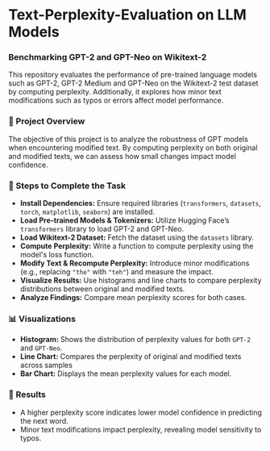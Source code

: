 # Text-Perplexity-Evaluation on LLM Models

### Benchmarking GPT-2 and GPT-Neo on Wikitext-2
This repository evaluates the performance of pre-trained language models such as GPT-2, GPT-2 Medium and GPT-Neo on the Wikitext-2 test dataset by computing perplexity. Additionally, it explores how minor text modifications such as typos or errors affect model performance.

### 🚀 Project Overview
The objective of this project is to analyze the robustness of GPT models when encountering modified text. By computing perplexity on both original and modified texts, we can assess how small changes impact model confidence.

### 📌 Steps to Complete the Task
- **Install Dependencies:** Ensure required libraries (```transformers```, ```datasets```, ```torch```, ```matplotlib```, ```seaborn```) are installed.
- **Load Pre-trained Models & Tokenizers:** Utilize Hugging Face’s ```transformers``` library to load GPT-2 and GPT-Neo.
- **Load Wikitext-2 Dataset:** Fetch the dataset using the ```datasets``` library.
- **Compute Perplexity:** Write a function to compute perplexity using the model's loss function.
- **Modify Text & Recompute Perplexity:** Introduce minor modifications (e.g., replacing ```"the"``` with ```"teh"```) and measure the impact.
- **Visualize Results:** Use histograms and line charts to compare perplexity distributions between original and modified texts.
- **Analyze Findings:** Compare mean perplexity scores for both cases.

### 📊 Visualizations
- **Histogram:** Shows the distribution of perplexity values for both ```GPT-2``` and ```GPT-Neo```.
- **Line Chart:** Compares the perplexity of original and modified texts across samples
- **Bar Chart:** Displays the mean perplexity values for each model.

### 📝 Results
- A higher perplexity score indicates lower model confidence in predicting the next word.
- Minor text modifications  impact perplexity, revealing model sensitivity to typos.
